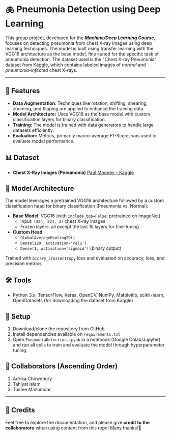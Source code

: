 # 🫁 Pneumonia Detection using Deep Learning

This group project, developed for the **_Machine/Deep Learning Course_**, focuses on detecting pneumonia from chest X-ray images using deep learning techniques. The model is built using transfer learning with the VGG16 architecture as the base model, fine-tuned for the specific task of pneumonia detection. The dataset used is the "Chest X-ray Pneumonia" dataset from Kaggle, which contains labeled images of _normal_ and _pneumonia-infected_ chest X-rays.

---

## 🚀 Features
- **Data Augmentation**: Techniques like rotation, shifting, shearing, zooming, and flipping are applied to enhance the training data.
- **Model Architecture:** Uses VGG16 as the base model with custom classification layers for binary classification.
- **Training:** The model is trained with data generators to handle large datasets efficiently.
- **Evaluation:** Metrics, primarily macro-average F1-Score, was used to evaluate model performance.

## 📊 Dataset
- **Chest X-Ray Images (Pneumonia)** [Paul Mooney – Kaggle](https://aclanthology.org/S18-1005.pdf)

## 🧠 Model Architecture

The model leverages a pretrained VGG16 architecture followed by a custom classification head for binary classification (Pneumonia vs. Normal):

- **Base Model**: VGG16 (with `include_top=False`, pretrained on ImageNet)
  - Input: `(224, 224, 3)` chest X-ray images
  - Frozen layers: all except the last 15 layers for fine-tuning
- **Custom Head**:
  - `GlobalAveragePooling2D()`
  - `Dense(128, activation='relu')`
  - `Dense(1, activation='sigmoid')` (binary output)

Trained with `binary_crossentropy` loss and evaluated on accuracy, loss, and precision metrics.

## 🛠️ Tools
- Python 3.x, TensorFlow, Keras, OpenCV, NumPy, Matplotlib, scikit-learn, OpenDatasets (for downloading the dataset from Kaggle)

## 🚀 Setup
1. Download/clone the repository from GitHub.
2. Install dependencies available on `requirements.txt`
3. Open `PneumoniaDetection.ipynb` in a notebook (Google Colab/Jupyter) and run all cells to train and evaluate the model through hyperparameter tuning.

## 🔮 Collaborators (Ascending Order)
1. Adrika Chowdhury
2. Tahiyat Islam
3. Tustee Mazumdar

---

## 💫 Credits
Feel free to explore the documentation, and please give **credit to the collaborators** when using content from this repo! 
Many thanks!🙌

